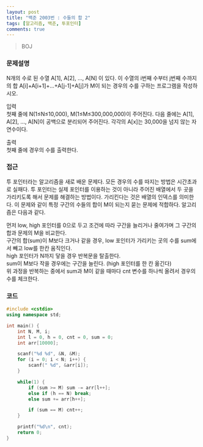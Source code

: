 ```yaml
---
layout: post
title: "백준 2003번 : 수들의 합 2"
tags: [알고리즘, 백준, 투포인터]
comments: true
---
```


> BOJ  

### 문제설명  
N개의 수로 된 수열 A[1], A[2], …, A[N] 이 있다. 이 수열의 i번째 수부터 j번째 수까지의 합 A[i]+A[i+1]+…+A[j-1]+A[j]가 M이 되는 경우의 수를 구하는 프로그램을 작성하시오.  

입력  
첫째 줄에 N(1≤N≤10,000), M(1≤M≤300,000,000)이 주어진다. 다음 줄에는 A[1], A[2], …, A[N]이 공백으로 분리되어 주어진다. 각각의 A[x]는 30,000을 넘지 않는 자연수이다.  

출력  
첫째 줄에 경우의 수를 출력한다.  

### 접근  
투 포인터라는 알고리즘을 새로 배운 문제다. 모든 경우의 수를 따지는 방법은 시간초과로 실패다. 투 포인터는 실제 포인터를 이용하는 것이 아니라 주어진 배열에서 두 곳을 가리키도록 해서 문제를 해결하는 방법이다. 가리킨다는 것은 배열의 인덱스를 의미한다. 이 문제와 같이 특정 구간의 수들의 합이 M이 되는지 묻는 문제에 적합하다. 알고리즘은 다음과 같다.  

먼저 low, high 포인터를 0으로 두고 조건에 따라 구간을 늘리거나 줄여가며 그 구간의 합과 문제의 M을 비교한다.  
구간의 합(sum)이 M보다 크거나 같을 경우, low 포인터가 가리키는 곳의 수를 sum에서 빼고 low를 한칸 움직인다.  
high 포인터가 N까지 닿을 경우 반복문을 탈출한다.  
sum이 M보다 작을 경우에는 구간을 늘린다. (high 포인터를 한 칸 옮긴다)  
위 과정을 반복하는 중에서 sum과 M이 같을 때마다 cnt 변수를 하나씩 올려서 경우의 수를 체크한다.  

### 코드  
~~~c++
#include <cstdio>
using namespace std;

int main() {
    int N, M, i;
    int l = 0, h = 0, cnt = 0, sum = 0;
    int arr[10000];

    scanf("%d %d", &N, &M);
    for (i = 0; i < N; i++) {
        scanf(" %d", &arr[i]);
    }

    while(1) {
        if (sum >= M) sum -= arr[l++];
        else if (h == N) break;
        else sum += arr[h++];

        if (sum == M) cnt++;
    }

    printf("%d\n", cnt);
    return 0;
}
~~~
